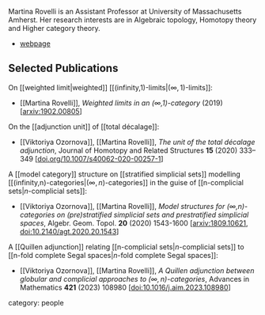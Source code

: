 Martina Rovelli is an Assistant Professor at University of Massachusetts Amherst. Her research interests are in Algebraic topology, Homotopy theory and Higher category theory.





* [webpage](https://people.math.umass.edu/~rovelli/)

## Selected Publications

On [[weighted limit|weighted]] [[(infinity,1)-limits|$(\infty,1)$-limits]]:

* [[Martina Rovelli]], _Weighted limits in an (∞,1)-category_ (2019) &lbrack;[arxiv:1902.00805](https://arxiv.org/abs/1902.00805)&rbrack;


On the [[adjunction unit]] of [[total décalage]]:

* [[Viktoriya Ozornova]], [[Martina Rovelli]], *The unit of the total décalage adjunction*, Journal of Homotopy and Related Structures **15** (2020) 333–349 &lbrack;[doi.org/10.1007/s40062-020-00257-1](https://doi.org/10.1007/s40062-020-00257-1)&rbrack;

A [[model category]] structure on [[stratified simplicial sets]] modelling [[(infinity,n)-categories|$(\infty,n)$-categories]] in the guise of [[n-complicial sets|$n$-complicial sets]]:

* [[Viktoriya Ozornova]], [[Martina Rovelli]], *Model structures for (∞,n)-categories on (pre)stratified simplicial sets and prestratified simplicial spaces*, Algebr. Geom. Topol. **20** (2020) 1543-1600 &lbrack;[arxiv:1809.10621](https://arxiv.org/abs/1809.10621), [doi:10.2140/agt.2020.20.1543](https://doi.org/10.2140/agt.2020.20.1543)&rbrack;


A [[Quillen adjunction]] relating [[n-complicial sets|$n$-complicial sets]] to [[n-fold complete Segal spaces|$n$-fold complete Segal spaces]]:

* [[Viktoriya Ozornova]], [[Martina Rovelli]], *A Quillen adjunction between globular and complicial approaches to $(\infty,n)$-categories*, Advances in Mathematics **421** (2023) 108980 &lbrack;[doi:10.1016/j.aim.2023.108980](https://doi.org/10.1016/j.aim.2023.108980)&rbrack;



category: people